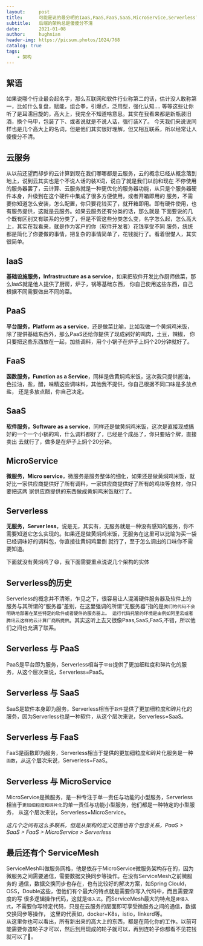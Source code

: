 ```yaml
---
layout:     post
title:      可能是说的最分明的IaaS,PaaS,FaaS,SaaS,MicroService,Serverless了
subtitle:   后端的架构总是傻傻分不清
date:       2021-01-08
author:     hughnian
header-img: https://picsum.photos/1024/768
catalog: true
tags:
    - 架构
---
```


## 絮语
如果说哪个行业最会起名字，那么互联网和软件行业称第二的话，估计没人敢称第一，比如什么复盘，赋能，组合拳，引爆点，泛用型，强化认知....
等等这些让你听了是耳濡目旋的，高大上，我完全不知道啥意思。其实在我看来都是新瓶装旧酒，换个马甲，包装了下、或者说就是不说人话，强行装X了。
今天我们来说说同样也是几个高大上的名词，但是他们其实很好理解，但又相互联系，所以经常让人傻傻分不清。    

## 云服务
从以前还望而却步的云计算到现在我们哪哪都是云服务，云的概念已经从概念落到地上，说到云其实也是个不说人话的装X词，说白了就是我们以前和现在
不停使用的服务器罢了，云计算、云服务就是一种更优化的服务器功能，从只是个服务器硬件本身，升级到在这个硬件中集成了很多方便使用，或者开箱即用的
服务，不需要你知道怎么安装，怎么配置，你只要花钱买了，就开箱即用。即有硬件使用，也有服务提供，这就是云服务。如果云服务还有分类的话，那么就是
下面要说的几个既有区别又有联系的分类了，但是不管这些分类怎么变，名字怎么起，怎么高大上，其实在我看来，就是作为客户的你（软件开发者）花钱享受不同
服务，统统都是简化了你要做的事情，把复杂的事情简单了，花钱就行了。看着很憷人，其实很简单。

## IaaS
**基础设施服务，Infrastructure as a service**，如果把软件开发比作厨师做菜，那么IaaS就是他人提供了厨房，炉子，锅等基础东西，
你自己使用这些东西，自己根据不同需要做出不同的菜。    

## PaaS
**平台服务，Platform as a service**，还是做菜比喻，比如我做一个黄焖鸡米饭，除了提供基础东西外，那么PaaS还给你提供了现成剁好的鸡肉，土豆，辣椒，
你只要把这些东西放在一起，加些调料，用个小锅子在炉子上焖个20分钟就好了。   

## FaaS
**函数服务，Function as a Service**，同样是做黄焖鸡米饭，这次我只提供酱油，色拉油，盐，醋，味精这些调味料，其他我不提供，你自己根据不同口味是多放点盐，
还是多放点醋，你自己决定。   

## SaaS
**软件服务，Software as a service**，同样还是做黄焖鸡米饭，这次是直接现成搞好的一个一个小锅的鸡，什么调料都好了，已经是个成品了，你只要贴个牌，直接卖出
去就行了，做多是在炉子上焖个20分钟。    

## MicroService
**微服务，Micro service**，微服务是服务整体的细化，如果还是做黄焖鸡米饭，就好比一家供应商提供好了所有调料，一家供应商提供好了所有的鸡块等食材，你只要把这两
家供应商提供的东西做成黄焖鸡米饭就行了。   

## Serverless
**无服务，Server less**，说是无，其实有，无服务就是一种没有感知的服务，你不需要知道它怎么实现的。如果还是做黄焖鸡米饭，无服务在这里可以比喻为买一袋已经调味好的调料包，你直接往黄焖鸡里倒
就行了，至于怎么调出的口味你不需要知道。      

下面就没有黄焖鸡了😄，我下面需要重点说说几个架构的实体   

## Serverless的历史
Serverless的概念并不清晰，乍见之下，很容易让人混淆硬件服务器及软件上的服务与其所谓的“服务器”差别，在这里强调的所谓“无服务器”指的是`我们的代码不会明确地部署在某些特定的软件或者硬件的服务器上。
运行代码托管的环境是由例如阿里云或者腾讯云这样的云计算厂商所提供`。其实这听上去又很像Paas,SaaS,FaaS,不错，所以他们之间也充满了联系。   

## Serverless 与 PaaS
PaaS是平台即为服务，Serverless相当于`平台`提供了更加细粒度和碎片化的服务，从这个层次来说，Serverless=PaaS。   

## Serverless 与 SaaS
SaaS是软件本身即为服务，Serverless相当于`软件`提供了更加细粒度和碎片化的服务，因为Serverless也是一种软件，从这个层次来说，Serverless=SaaS。   

## Serverless 与 FaaS
FaaS是函数即为服务，Serverless相当于提供的更加细粒度和碎片化服务是一种`函数`，从这个层次来说，Serverless=FaaS。   
 
## Serverless 与 MicroService
MicroService是微服务，是一种专注于单一责任与功能的小型服务，Serverless相当于`更加细粒度和碎片化`的单一责任与功能小型服务，他们都是一种特定的小型服务，
从这个层次来说，Serverless=MicroService。     

_这几个之间有这么多联系，但是从架构的定义范围也有个包含关系，PaaS > SaaS > FaaS > MicroService > Serverless_    

## 最后还有个 ServiceMesh
ServiceMesh叫做服务网格，他是依存于MicroService微服务架构存在的，因为微服务之间需要通信，需要数据交换同步等操作。在没有ServiceMesh之前微服务的
通信，数据交换同步也存在，也有比较好的解决方案，如Spring Clould，OSS，Double这些，但他们有个最大的特点就是需要你写入代码中，而且需要深度的写
很多逻辑操作代码，这就是`侵入式`。而ServiceMesh最大的特点是`非侵入式`，不需要你写特定代码，只是在云服务的层面即可享受微服务之间的通信，数据交换同步等操作，
这里的代表如，docker+K8s，istio，linkerd等。   
从这里你也可以看出，所有新出来的高大上的东西，都是在简化你的工作。以前可能需要你造轮子才可以，然后到用现成的轮子就可以，再到连轮子你都看不见花钱就可以了🙂。   

